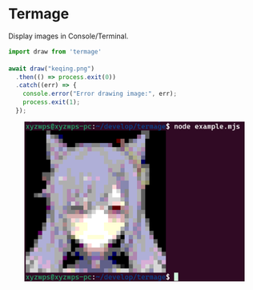 Termage
========

Display images in Console/Terminal.

```js
import draw from 'termage'

await draw("keqing.png")
  .then(() => process.exit(0))
  .catch((err) => {
    console.error("Error drawing image:", err);
    process.exit(1);
  });
```

<div align="center">
	<img width="440" height="320" src="demo.png" alt="demo.png">
</div>
